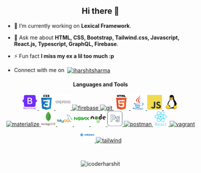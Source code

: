<html>
 <head>
<style>
 [data-a11y-link-underlines=true] .markdown-body {
  text-decoration: none !important;
 }
</style>
 </head>
<h2 align="center">Hi there 👋</h2>
<!-- <h3 align="center">A passionate frontend developer from India</h3> -->

- 🔭 I’m currently working on **Lexical Framework**.

<!-- - 🌱 I’m currently learning **JaS, Core Java** -->

<!-- - 👯 I’m looking to collaborate on **any type of web projects.** -->

<!-- - 🤝 I’m looking for help with **Data Structures and Algorithms.** -->

- 💬 Ask me about **HTML, CSS, Bootstrap, Tailwind.css, Javascript, React.js, Typescript, GraphQL,  Firebase**.

- ⚡ Fun fact  <b> I miss my ex a lil too much :p</b>

- Connect with me on &nbsp;<a href="https://linkedin.com/in/iharshitsharma" target="blank"><img align="center" src="https://icongr.am/devicon/linkedin-original.svg?size=128&color=currentColor" alt="iharshitsharma" height="30" width="30" /></a>
<!-- <a href="https://fb.com/harshitshharma" target="blank"><img align="center" src="https://icongr.am/devicon/facebook-original.svg?size=128&color=currentColor" alt="harshitshharma" height="30" width="30" /></a> -->

<h4 align="center">Languages and Tools</h3>

<p align="center"><a href="https://getbootstrap.com" style="text-decoration:none" target="_blank" rel="noreferrer"> <img src="https://raw.githubusercontent.com/devicons/devicon/master/icons/bootstrap/bootstrap-plain-wordmark.svg" alt="bootstrap" width="40" height="40"/></a><a href="https://www.w3schools.com/css/" target="_blank" rel="noreferrer"> <img src="https://raw.githubusercontent.com/devicons/devicon/master/icons/css3/css3-original-wordmark.svg" alt="css3" width="40" height="40"/> </a> <a href="https://expressjs.com" target="_blank" rel="noreferrer"> <img src="https://raw.githubusercontent.com/devicons/devicon/master/icons/express/express-original-wordmark.svg" alt="express" width="40" height="40"/> </a> <a href="https://firebase.google.com/" target="_blank" rel="noreferrer"> <img src="https://www.vectorlogo.zone/logos/firebase/firebase-icon.svg" alt="firebase" width="40" height="40"/> </a> <a href="https://git-scm.com/" target="_blank" rel="noreferrer"> <img src="https://www.vectorlogo.zone/logos/git-scm/git-scm-icon.svg" alt="git" width="40" height="40"/> </a><a href="https://www.w3.org/html/" target="_blank" rel="noreferrer"> <img src="https://raw.githubusercontent.com/devicons/devicon/master/icons/html5/html5-original-wordmark.svg" alt="html5" width="40" height="40"/> </a> <a href="https://www.java.com" target="_blank" rel="noreferrer"> <img src="https://raw.githubusercontent.com/devicons/devicon/master/icons/java/java-original.svg" alt="java" width="40" height="40"/> </a> <a href="https://developer.mozilla.org/en-US/docs/Web/JavaScript" target="_blank" rel="noreferrer"> <img src="https://raw.githubusercontent.com/devicons/devicon/master/icons/javascript/javascript-original.svg" alt="javascript" width="40" height="40"/> </a> <a href="https://www.linux.org/" target="_blank" rel="noreferrer"> <img src="https://raw.githubusercontent.com/devicons/devicon/master/icons/linux/linux-original.svg" alt="linux" width="40" height="40"/> </a> <a href="https://materializecss.com/" target="_blank" rel="noreferrer"> <img src="https://raw.githubusercontent.com/prplx/svg-logos/5585531d45d294869c4eaab4d7cf2e9c167710a9/svg/materialize.svg" alt="materialize" width="40" height="40"/> </a> <a href="https://www.mongodb.com/" target="_blank" rel="noreferrer"> <img src="https://raw.githubusercontent.com/devicons/devicon/master/icons/mongodb/mongodb-original-wordmark.svg" alt="mongodb" width="40" height="40"/> </a> <a href="https://www.mysql.com/" target="_blank" rel="noreferrer"> <img src="https://raw.githubusercontent.com/devicons/devicon/master/icons/mysql/mysql-original-wordmark.svg" alt="mysql" width="40" height="40"/> </a> <a href="https://www.nginx.com" target="_blank" rel="noreferrer"> <img src="https://raw.githubusercontent.com/devicons/devicon/master/icons/nginx/nginx-original.svg" alt="nginx" width="40" height="40"/> </a> <a href="https://nodejs.org" target="_blank" rel="noreferrer"> <img src="https://raw.githubusercontent.com/devicons/devicon/master/icons/nodejs/nodejs-original-wordmark.svg" alt="nodejs" width="40" height="40"/> </a> <a href="https://www.photoshop.com/en" target="_blank" rel="noreferrer"> <img src="https://raw.githubusercontent.com/devicons/devicon/master/icons/photoshop/photoshop-line.svg" alt="photoshop" width="40" height="40"/> </a> <a href="https://postman.com" target="_blank" rel="noreferrer"> <img src="https://www.vectorlogo.zone/logos/getpostman/getpostman-icon.svg" alt="postman" width="40" height="40"/> </a> <a href="https://reactjs.org/" target="_blank" rel="noreferrer"> <img src="https://raw.githubusercontent.com/devicons/devicon/master/icons/react/react-original-wordmark.svg" alt="react" width="40" height="40"/> </a> <a href="https://www.vagrantup.com/" target="_blank" rel="noreferrer"> <img src="https://www.vectorlogo.zone/logos/vagrantup/vagrantup-icon.svg" alt="vagrant" width="40" height="40"/> </a> <a href="https://webpack.js.org" target="_blank" rel="noreferrer"> <img src="https://raw.githubusercontent.com/devicons/devicon/d00d0969292a6569d45b06d3f350f463a0107b0d/icons/webpack/webpack-original-wordmark.svg" alt="webpack" width="40" height="40"/> </a><a href="https://tailwindcss.com/" target="_blank" rel="noreferrer"> <img src="https://www.vectorlogo.zone/logos/tailwindcss/tailwindcss-icon.svg" alt="tailwind" width="40" height="40"/> </a> </p>




<br/>

<p align="center"><img src="https://github-readme-stats.vercel.app/api/top-langs?username=icoderharshit&show_icons=true&locale=en&layout=compact" alt="icoderharshit" style="max-width:380px;width:40%"/>
</p>


<!-- <p align="center">
 <b>Tech Skills</b><br/><img src="https://icongr.am/devicon/bootstrap-plain.svg?size=128&color=currentColor" alt="bootstrap" width="40" height="40"/> <img src="https://icongr.am/devicon/c-original.svg?size=128&color=currentColor" alt="c" width="40" height="40"/> <img src="https://icongr.am/devicon/css3-original.svg?size=128&color=currentColor" alt="css3" width="40" height="40"/> 
  <img src="https://icongr.am/devicon/html5-original-wordmark.svg?size=128&color=currentColor" alt="html5" width="40" height="40"/> <img src="https://icongr.am/devicon/java-original-wordmark.svg?size=128&color=currentColor" alt="java" width="40" height="40"/> <img src="https://icongr.am/devicon/javascript-original.svg?size=128&color=currentColor" alt="javascript" width="40" height="40"/>
  <img src="https://icongr.am/devicon/mysql-original-wordmark.svg?size=128&color=currentColor" alt="mysql" width="40" height="40"/> <img src="https://icongr.am/devicon/photoshop-plain.svg?size=128&color=currentColor" alt="photoshop" width="40" height="40"/> <img src="https://icongr.am/devicon/sass-original.svg?size=128&color=currentColor" alt="sass" width="40" height="40"/><img src="https://i.dlpng.com/static/png/7044160_preview.png" alt="jQuery" width="40" height="40"/></p><p align="center">

</p> -->
</html>
